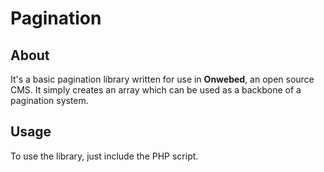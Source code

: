 # Pagination

## About

It's a basic pagination library written for use in **Onwebed**, an open source CMS. It simply creates an array which can be used as a backbone of a pagination system.

## Usage

To use the library, just include the PHP script.
